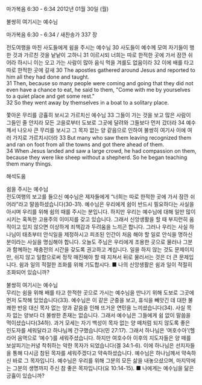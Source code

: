 마가복음 6:30 - 6:34 
2012년 01월 30일 (월)

불쌍히 여기시는 예수님



마가복음 6:30 - 6:34 / 새찬송가 337 장


전도여행을 마친 사도들에게 쉼을 주시는 예수님
30 사도들이 예수께 모여 자기들이 행한 것과 가르친 것을 낱낱이 고하니 31 이르시되 너희는 따로 한적한 곳에 가서 잠깐 쉬어라 하시니 이는 오고 가는 사람이 많아 음식 먹을 겨를도 없음이라 32 이에 배를 타고 따로 한적한 곳에 갈새
30 The apostles gathered around Jesus and reported to him all they had done and taught.   
31 Then, because so many people were coming and going that they did not even have a chance to eat, he said to them, "Come with me by yourselves to a quiet place and get some rest."   
32 So they went away by themselves in a boat to a solitary place.  

쫓아온 무리를 긍휼히 보시고 가르치신 예수님
33 그들이 가는 것을 보고 많은 사람이 그들인 줄 안지라 모든 고을로부터 도보로 그곳에 달려와 그들보다 먼저 갔더라 34 예수께서 나오사 큰 무리를 보시고 그 목자 없는 양 같음으로 인하여 불쌍히 여기사 이에 여러 가지로 가르치시더라
33 But many who saw them leaving recognized them and ran on foot from all the towns and got there ahead of them.   
34 When Jesus landed and saw a large crowd, he had compassion on them, because they were like sheep without a shepherd. So he began teaching them many things.

해석도움





쉼을 주시는 예수님  
전도여행의 보고를 들으신 예수님은 제자들에게 “너희는 따로 한적한 곳에 가서 잠깐 쉬어라”라고 말씀하셨습니다(30-31). 예수님은 우리에게 쉼이 반드시 필요하다는 사실을 아시며 우리를 위해 쉼의 때를 주시는 분입니다. 하지만 우리는 예수님에 대해 일만 많이 시키는 혹독한 고용주의 이미지를 갖고 있습니다. 그래서 신앙생활을 할 때 부지런히 움직이고 있지 않으면 이상하게 죄책감과 두려움을 느끼곤 합니다. 그러나 우리는 사실 하나님이 태초부터 안식일을 제정하시고 피조된 인간이 처음 해야 할 일로 안식을 명하신 분이라는 사실을 명심해야 합니다. 오늘도 주님은 우리에게 조용한 곳으로 물러나 그분과 함께하는 재충전의 시간을 갖도록 권고하고 계십니다. 일을 하지 않는 것도 문제이지만, 쉬지 않고 일함으로써 정작 매진해야 할 때 지쳐서 뒤로 물러서는 것은 더 큰 문제입니다. 쉼과 일의 적절한 조화를 위해 기도합시다.
■ 나의 신앙생활은 쉼과 일이 적절히 조화되어 있습니까?

불쌍히 여기시는 예수님  
무리는 쉼을 위해 배를 타고 한적한 곳으로 가시는 예수님을 만나기 위해 도보로 그곳에 먼저 도착해 있었습니다(33). 예수님은 이 같은 군중을 보고, 휴식을 빼앗긴 데 대한 불쾌한 반응 대신 목자 없는 양과 같음을 인해 뜨거운 연민을 느끼셨습니다(34). 사실 목자 없는 양보다 더 불쌍한 존재는 없습니다. 그래서 예수님은 그들에게 쉼 없이 말씀을 먹이셨습니다(34하). 과거 모세는 자기 백성이 목자 없는 양 떼처럼 되지 않도록 좋은 인도자를 세워달라고 하나님께 간구했습니다(민 27:17). 그래서 하나님은 ‘여호수아’(헬라어 음역으로 ‘예수’)를 세워주셨습니다. 하지만 여호수아 이후의 지도자들은 양 떼를 보살피기는커녕 착취하는 악한 목자가 되었습니다(겔 34:1-6). 이에 하나님은 선지자들을 통해 다시금 참된 목자를 세워주겠다고 약속하셨습니다. 예수님은 하나님께서 약속하신 바로 그 목자입니다. 예수님은 우리를 위해 그분의 모든 삶을 내놓으셨으며, 마지막에는 그분의 생명까지 주신 참 좋은 목자입니다(요 10:14-15).
■ 나에게는 예수님을 닮은 긍휼이 있습니까?